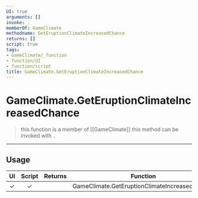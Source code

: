 ```yaml
---
UI: true
arguments: []
invoke: .
memberOf: GameClimate
methodname: GetEruptionClimateIncreasedChance
returns: []
script: true
tags:
- GameClimate/_function
- function/UI
- function/script
title: GameClimate.GetEruptionClimateIncreasedChance
---
```

# GameClimate.GetEruptionClimateIncreasedChance
> this function is a member of [[GameClimate]]
> this method can be invoked with `.`
-----
## Usage
|  UI | Script | Returns | Function | Arguments |
|:---:|:------:|-------:|:--------:|:---------|
|✓|✓||GameClimate.GetEruptionClimateIncreasedChance||
